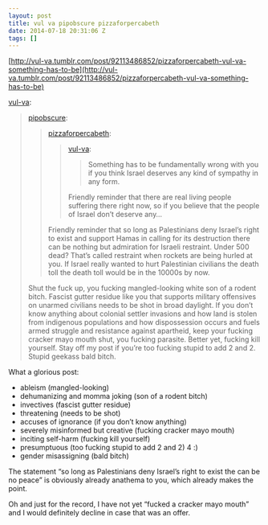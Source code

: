 ```yaml
---
layout: post
title: vul va pipobscure pizzaforpercabeth
date: 2014-07-18 20:31:06 Z
tags: []
---
```

[http://vul-va.tumblr.com/post/92113486852/pizzaforpercabeth-vul-va-something-has-to-be](http://vul-va.tumblr.com/post/92113486852/pizzaforpercabeth-vul-va-something-has-to-be)

[vul-va](http://vul-va.tumblr.com/post/92165326172):

> [pipobscure](http://pipobscure.com/post/92164875529):
> 
> > [pizzaforpercabeth](http://pizzaforpercabeth.tumblr.com/post/92108504896/vul-va-something-has-to-be-fundamentally-wrong):
> > 
> > > [vul-va](http://vul-va.tumblr.com/post/92090505627/something-has-to-be-fundamentally-wrong-with-you):
> > > 
> > > > Something has to be fundamentally wrong with you if you think Israel deserves any kind of sympathy in any form.
> > > 
> > > Friendly reminder that there are real living people suffering there right now, so if you believe that the people of Israel don’t deserve any…
> > 
> > Friendly reminder that so long as Palestinians deny Israel’s right to exist and support Hamas in calling for its destruction there can be nothing but admiration for Israeli restraint. Under 500 dead? That’s called restraint when rockets are being hurled at you. If Israel really wanted to hurt Palestinian civilians the death toll the death toll would be in the 10000s by now.
> 
> Shut the fuck up, you fucking mangled-looking white son of a rodent bitch. Fascist gutter residue like you that supports military offensives on unarmed civilians needs to be shot in broad daylight. If you don’t know anything about colonial settler invasions and how land is stolen from indigenous populations and how dispossession occurs and fuels armed struggle and resistance against apartheid, keep your fucking cracker mayo mouth shut, you fucking parasite. Better yet, fucking kill yourself. Stay off my post if you’re too fucking stupid to add 2 and 2. Stupid geekass bald bitch. 

What a glorious post:

*   ableism (mangled-looking)
*   dehumanizing and momma joking (son of a rodent bitch)
*   invectives (fascist gutter residue)
*   threatening (needs to be shot)
*   accuses of ignorance (if you don’t know anything)
*   severely misinformed but creative (fucking cracker mayo mouth)
*   inciting self-harm (fucking kill yourself)
*   presumptuous (too fucking stupid to add 2 and 2) 4 :)
*   gender misassigning (bald bitch)

The statement “so long as Palestinians deny Israel’s right to exist the can be no peace” is obviously already anathema to you, which already makes the point.

Oh and just for the record, I have not yet “fucked a cracker mayo mouth” and I would definitely decline in case that was an offer.
